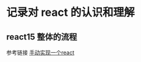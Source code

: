 # 记录对 react 的认识和理解

## react15 整体的流程




参考链接
[手动实现一个react](https://mp.weixin.qq.com/s?__biz=MzkwODIwMDY2OQ==&mid=2247488303&idx=1&sn=3fc246bada0a18a0f5b39a6e70818b23&source=41#wechat_redirect)



